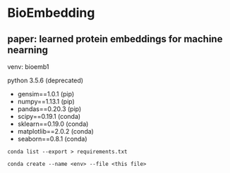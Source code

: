 # BioEmbedding

## paper: learned protein embeddings for machine nearning

venv: bioemb1

python 3.5.6  (deprecated)

* gensim==1.0.1      (pip)
* numpy==1.13.1      (pip)
* pandas==0.20.3     (pip)
* scipy==0.19.1      (conda)
* sklearn==0.19.0     (conda)
* matplotlib==2.0.2   (conda)
* seaborn==0.8.1      (conda)

`conda list --export > requirements.txt`

`conda create --name <env> --file <this file>`
